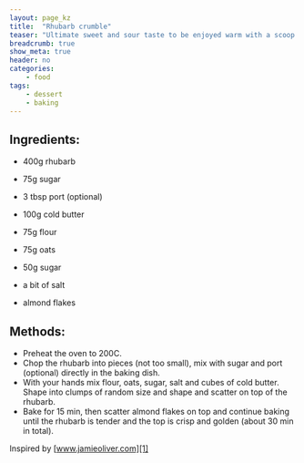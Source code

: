 ```yaml
---
layout: page_kz
title:  "Rhubarb crumble"
teaser: "Ultimate sweet and sour taste to be enjoyed warm with a scoop of cold ice cream."
breadcrumb: true
show_meta: true
header: no
categories:
    - food
tags:
    - dessert
    - baking
---
```


## Ingredients:

* 400g rhubarb
* 75g sugar
* 3 tbsp port (optional)

* 100g cold butter
* 75g flour
* 75g oats
* 50g sugar
* a bit of salt
* almond flakes


## Methods:

* Preheat the oven to 200C.
* Chop the rhubarb into pieces (not too small), mix with sugar and port (optional) directly in the baking dish.
* With your hands mix flour, oats, sugar, salt and cubes of cold butter. Shape into clumps of random size and shape and scatter on top of the rhubarb.
* Bake for 15 min, then scatter almond flakes on top and continue baking until the rhubarb is tender and the top is crisp and golden (about 30 min in total).

Inspired by [www.jamieoliver.com][1]

[1]: https://www.jamieoliver.com/features/how-to-make-rhubarb-crumble/